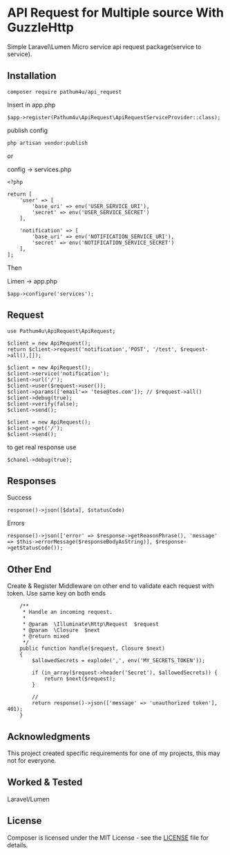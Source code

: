 API Request for Multiple source With GuzzleHttp
========================================

Simple Laravel\Lumen Micro service api request package(service to service).


Installation 
------------

```
composer require pathum4u/api_request
```


Insert in app.php

```
$app->register(Pathum4u\ApiRequest\ApiRequestServiceProvider::class);
```

publish config

```
php artisan vendor:publish
```

or 

config -> services.php

```
<?php

return [
    'user' => [
        'base_uri' => env('USER_SERVICE_URI'),
        'secret' => env('USER_SERVICE_SECRET')
    ],

    'notification' => [
        'base_uri' => env('NOTIFICATION_SERVICE_URI'),
        'secret' => env('NOTIFICATION_SERVICE_SECRET')
    ],
];
```
Then

Limen -> app.php

```
$app->configure('services');
```

Request
-------


```
use Pathum4u\ApiRequest\ApiRequest;

$client = new ApiRequest();
return $client->request('notification','POST', '/test', $request->all(),[]);
```

```
$client = new ApiRequest();
$client->service('notification');
$client->url('/');
$client->user($request->user());
$client->params(['email'=> 'tese@tes.com']); // $request->all()
$client->debug(true);
$client->verify(false);
$client->send();
```

```
$client = new ApiRequest();
$client->get('/');
$client->send();
```

to get real response use

```
$chanel->debug(true);
```

Responses
-------

Success

```
response()->json([$data], $statusCode)
```

Errors

```
response()->json(['error' => $response->getReasonPhrase(), 'message' => $this->errorMessage($responseBodyAsString)], $response->getStatusCode());
```
Other End
---------

Create & Register Middleware on other end to validate each request with token. Use same key on both ends

```
    /**
     * Handle an incoming request.
     *
     * @param  \Illuminate\Http\Request  $request
     * @param  \Closure  $next
     * @return mixed
     */
    public function handle($request, Closure $next)
    {
        $allowedSecrets = explode(',', env('MY_SECRETS_TOKEN'));

        if (in_array($request->header('Secret'), $allowedSecrets)) {
            return $next($request);
        }

        // 
        return response()->json(['message' => 'unauthorized token'], 401);
    }
```
Acknowledgments
---------------

This project created specific requirements for one of my projects, this may not for everyone.


Worked & Tested 
-------

Laravel/Lumen


License
-------

Composer is licensed under the MIT License - see the [LICENSE](LICENSE) file for details.
